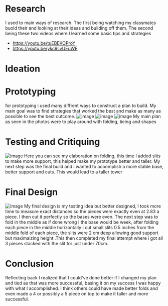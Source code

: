 # Research
I used to main ways of research. The first being watching my classmates buold their and looking at their ideas and building off them. The second being these two videos where I learned some basic tips and strategies
- https://youtu.be/tuEBEKOProY
- https://youtu.be/ykc9LvUEuWE
# Ideation
# Prototyping
for prototyping i used many diffrent ways to construct a plan to build. My main goal was to find strategies that worked the best and make as many as possible to see the best outcome.
![image](https://github.com/StAndrewsCollege/2324-tej3m-5-e-0-sprint0-RhysBurge/assets/156111780/22176aae-3303-4874-84b2-1e83b16fada5)
![image](https://github.com/StAndrewsCollege/2324-tej3m-5-e-0-sprint0-RhysBurge/assets/156111780/2b3a4abf-d99a-4246-bba7-830c25ac9ee1)
![image](https://github.com/StAndrewsCollege/2324-tej3m-5-e-0-sprint0-RhysBurge/assets/156111780/17d9d243-a7b4-49a9-a683-ff0f064ea860)
My main plan as seen in the photos were to play around with folding, tieing and shapes
# Testing and Critiquing
![image](https://github.com/StAndrewsCollege/2324-tej3m-5-e-0-sprint0-RhysBurge/assets/156111780/107995fe-b095-4be2-9d6b-2ec32262af91)
Here you can see my elaboration on folding, this time I added slits to make more support, this helped make my prototype better and taller. My next step was the final build and i wanted to acoomplish a more stable base, better support and cuts. This would lead to a taller tower
# Final Design
![image](https://github.com/StAndrewsCollege/2324-tej3m-5-e-0-sprint0-RhysBurge/assets/156111780/543909a6-4f24-42d9-9998-50e70dd889d5)
My final design is my testing idea but better designed, I took more time to measure exact distances so the pieces were exactly even at 2.83 a piece. I then cut it perfectly so the bases were even. The next step was to fold in the middle as if done wrong I the base would be week, after folding each piece in the middle horizontally I cut small slits 0.5 inches from the middle fold of each piece, the slits were 2 cm deep allowing good support but maximaizing height  .This then completed my final attempt where i got all 3 pieces stacked with the slit for just under 70cm. 
# Conclusion
Reflecting back I realized that I could've done better if I changed my plan and tied as that was more successful, basing it on my success I was happy with what I accomplished. I think others could have made better folds and even made a 4 or possibly a 5 piece on top to make it taller and more successful.
